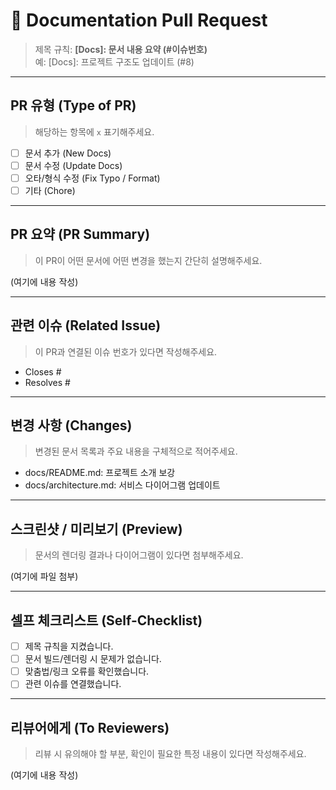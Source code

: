 # 📄 Documentation Pull Request
> 제목 규칙: **[Docs]: 문서 내용 요약 (#이슈번호)**  
> 예: [Docs]: 프로젝트 구조도 업데이트 (#8)

---

## PR 유형 (Type of PR)
> 해당하는 항목에 `x` 표기해주세요.
- [ ] 문서 추가 (New Docs)
- [ ] 문서 수정 (Update Docs)
- [ ] 오타/형식 수정 (Fix Typo / Format)
- [ ] 기타 (Chore)

---

## PR 요약 (PR Summary)
> 이 PR이 어떤 문서에 어떤 변경을 했는지 간단히 설명해주세요.

(여기에 내용 작성)

---

## 관련 이슈 (Related Issue)
> 이 PR과 연결된 이슈 번호가 있다면 작성해주세요.

- Closes #
- Resolves #

---

## 변경 사항 (Changes)
> 변경된 문서 목록과 주요 내용을 구체적으로 적어주세요.

- docs/README.md: 프로젝트 소개 보강
- docs/architecture.md: 서비스 다이어그램 업데이트

---

## 스크린샷 / 미리보기 (Preview)
> 문서의 렌더링 결과나 다이어그램이 있다면 첨부해주세요.

(여기에 파일 첨부)

---

## 셀프 체크리스트 (Self-Checklist)
- [ ] 제목 규칙을 지켰습니다.
- [ ] 문서 빌드/렌더링 시 문제가 없습니다.
- [ ] 맞춤법/링크 오류를 확인했습니다.
- [ ] 관련 이슈를 연결했습니다.

---

## 리뷰어에게 (To Reviewers)
> 리뷰 시 유의해야 할 부분, 확인이 필요한 특정 내용이 있다면 작성해주세요.

(여기에 내용 작성)
